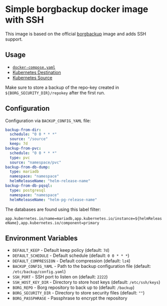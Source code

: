 # Simple borgbackup docker image with SSH

This image is based on the official [borgbackup](https://borgbackup.readthedocs.io/en/stable/) image and adds SSH
support.

## Usage

* [`docker-compose.yaml`](./docker-compose.yaml)
* [Kubernetes Destination](./kubernetes-destination.yaml)
* [Kubernetes Source](./kubernetes-source.yaml)

Make sure to store a backup of the repo-key created in `${BORG_SECURITY_DIR}/repokey` after the first run.

## Configuration 

Configuration via `BACKUP_CONFIG_YAML` file:

```yaml
backup-from-dir:
  schedule: "0 0 * * *"
  source: "/source"
  keep: 7d
backup-from-pvc:
  schedule: "0 0 * * *"
  type: pvc
  source: "namespace/pvc"
backup-from-db-dump:
  type: mariadb
  namespace: "namespace"
  helmReleaseName: "helm-release-name"
backup-from-db-pqsql:
  type: postgresql
  namespace: "namespace"
  helmReleaseName: "helm-pg-release-name" 
```

The databases are found using this label filter:

`app.kubernetes.io/name=mariadb,app.kubernetes.io/instance=${helmReleaseName},app.kubernetes.io/component=primary`

## Environment Variables

  * `DEFAULT_KEEP` - Default keep policy (default: `7d`)
  * `DEFAULT_SCHEDULE` - Default schedule (default: `0 0 * * *`)
  * `DEFAULT_COMPRESSION` - Default compression (default: `lz4`)
  * `BACKUP_CONFIG_YAML` - Path to the backup configuration file (default: `/etc/backup/config.yaml`)
  * `SSH_PORT` - SSH port to listen on (default: `2222`)
  * `SSH_HOST_KEY_DIR` - Directory to store host keys (default: `/etc/ssh/keys`)
  * `BORG_REPO` - Borg repository to back up to (default: `/backup`)
  * `BORG_SECURITY_DIR` - Directory to store security files (default: `""`)
  * `BORG_PASSPHRASE` - Passphrase to encrypt the repository
